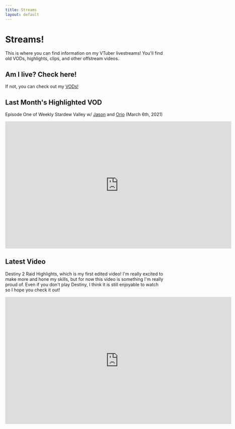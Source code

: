 ```yaml
---
title: Streams
layout: default
---
```

# Streams! #

This is where you can find information on my VTuber livestreams! You'll find old VODs, highlights, clips, and other offstream videos.

## Am I live? Check here! ##

<!-- Add a placeholder for the Twitch embed -->
 <div id="twitch-embed"></div>

<!-- Load the Twitch embed script -->
<script src="https://embed.twitch.tv/embed/v1.js"></script>

<!-- Create a Twitch.Embed object that will render within the "twitch-embed" root element. -->
  <script type="text/javascript">
      new Twitch.Embed("twitch-embed", {
        width: 720,
        height: 405,
        channel: "celestestarlite",
      });</script>

If not, you can check out my [VODs!](https://www.youtube.com/channel/UCoRECiPve1lMf-CPBCHYLAg)

## Last Month's Highlighted VOD ##

Episode One of Weekly Stardew Valley w/ [Jason](https://www.twitch.tv/jason_free) and [Orio](https://www.twitch.tv/oriothescientist) (March 6th, 2021)

<iframe width="720" height="405" src="https://www.youtube.com/watch?v=5op8T_IUVEU" frameborder="0" allow="accelerometer; autoplay; clipboard-write; encrypted-media; gyroscope; picture-in-picture" allowfullscreen></iframe>

## Latest Video ##

Destiny 2 Raid Highlights, which is my first edited video! I'm really excited to make more and hone my skills, but for now this video is something I'm really proud of. Even if you don't play Destiny, I think it is still enjoyable to watch so I hope you check it out!

<iframe width="720" height="405" src="https://www.youtube.com/embed/YhGu5BlStE4" frameborder="0" allow="accelerometer; autoplay; clipboard-write; encrypted-media; gyroscope; picture-in-picture" allowfullscreen></iframe>